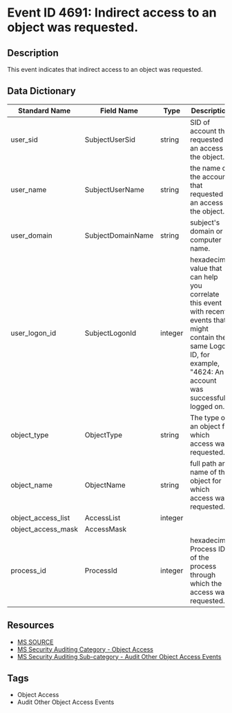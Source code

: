 # Event ID 4691: Indirect access to an object was requested.

## Description
This event indicates that indirect access to an object was requested.

## Data Dictionary
|Standard Name|Field Name|Type|Description|Sample Value|
|---|---|---|---|---|
|user_sid|SubjectUserSid|string|SID of account that requested an access to the object.|S-1-5-21-3457937927-2839227994-823803824-1104|
|user_name|SubjectUserName|string|the name of the account that requested an access to the object.|dadmin|
|user_domain|SubjectDomainName|string|subject's domain or computer name.|CONTOSO|
|user_logon_id|SubjectLogonId|integer|hexadecimal value that can help you correlate this event with recent events that might contain the same Logon ID, for example, "4624: An account was successfully logged on."|0x36509|
|object_type|ObjectType|string|The type of an object for which access was requested.|ALPC Port|
|object_name|ObjectName|string|full path and name of the object for which access was requested.|\Sessions\2\Windows\DwmApiPort|
|object_access_list|AccessList|integer||%%4464|
|object_access_mask|AccessMask|||0x1|
|process_id|ProcessId|integer|hexadecimal Process ID of the process through which the access was requested.|0xe60|

## Resources
* [MS SOURCE](https://github.com/MicrosoftDocs/windows-itpro-docs/blob/public/windows/security/threat-protection/auditing/event-4691.md)
* [MS Security Auditing Category - Object Access](https://docs.microsoft.com/en-us/windows/security/threat-protection/auditing/advanced-security-audit-policy-settings#object-access)
* [MS Security Auditing Sub-category - Audit Other Object Access Events](https://github.com/MicrosoftDocs/windows-itpro-docs/tree/master/windows/security/threat-protection/auditing/audit-other-object-access-events.md)

## Tags
* Object Access
* Audit Other Object Access Events